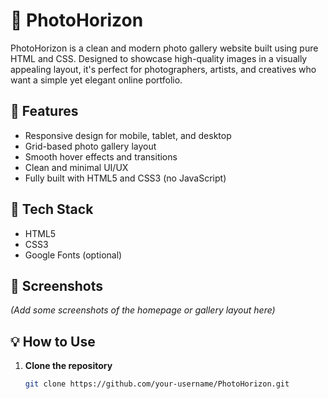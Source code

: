 # 📸 PhotoHorizon

PhotoHorizon is a clean and modern photo gallery website built using pure HTML and CSS. Designed to showcase high-quality images in a visually appealing layout, it's perfect for photographers, artists, and creatives who want a simple yet elegant online portfolio.

## 🚀 Features

- Responsive design for mobile, tablet, and desktop
- Grid-based photo gallery layout
- Smooth hover effects and transitions
- Clean and minimal UI/UX
- Fully built with HTML5 and CSS3 (no JavaScript)

## 🔧 Tech Stack

- HTML5
- CSS3
- Google Fonts (optional)

## 📸 Screenshots

*(Add some screenshots of the homepage or gallery layout here)*

## 💡 How to Use

1. **Clone the repository**
   ```bash
   git clone https://github.com/your-username/PhotoHorizon.git
